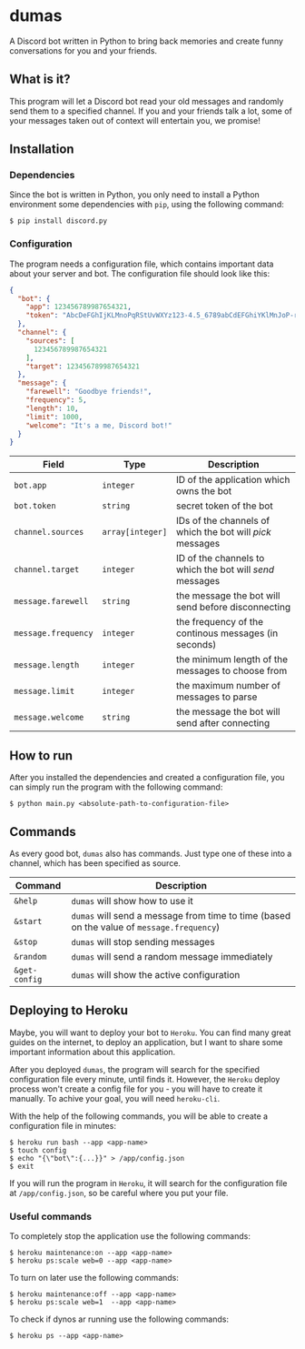 # dumas

A Discord bot written in Python to bring back memories and create funny conversations for you and your friends.

## What is it?

This program will let a Discord bot read your old messages and randomly send them to a specified channel. If you and your friends talk a lot, some of your messages taken out of context will entertain you, we promise!

## Installation

### Dependencies

Since the bot is written in Python, you only need to install a Python environment some dependencies with `pip`, using the following command:

```
$ pip install discord.py
```

### Configuration

The program needs a configuration file, which contains important data about your server and bot. The configuration file should look like this:

```json
{
  "bot": {
    "app": 123456789987654321,
    "token": "AbcDeFGhIjKLMnoPqRStUvWXYz123-4.5_6789abCdEFGhiYKlMnJoP-rsT"
  },
  "channel": {
    "sources": [
      123456789987654321
    ],
    "target": 123456789987654321
  },
  "message": {
    "farewell": "Goodbye friends!",
    "frequency": 5,
    "length": 10,
    "limit": 1000,
    "welcome": "It's a me, Discord bot!"
  }
}
```

| Field             | Type           | Description                                             |
| ----------------- | -------------- | ------------------------------------------------------- |
| `bot.app`           | `integer`        | ID of the application which owns the bot                |
| `bot.token`         | `string`         | secret token of the bot                                 |
| `channel.sources`   | `array[integer]` | IDs of the channels of which the bot will _pick_ messages |
| `channel.target`    | `integer`        | ID of the channels to which the bot will _send_ messages  |
| `message.farewell`  | `string`         | the message the bot will send before disconnecting      |
| `message.frequency` | `integer`        | the frequency of the continous messages (in seconds)    |
| `message.length`    | `integer`        | the minimum length of the messages to choose from       |
| `message.limit`     | `integer`        | the maximum number of messages to parse                 |
| `message.welcome`   | `string`         | the message the bot will send after connecting          |

## How to run

After you installed the dependencies and created a configuration file, you can simply run the program with the following command:

```
$ python main.py <absolute-path-to-configuration-file>
```

## Commands

As every good bot, `dumas` also has commands. Just type one of these into a channel, which has been specified as source.

| Command       | Description                                                                               |
| ------------- | ----------------------------------------------------------------------------------------- |
| `&help`       | `dumas` will show how to use it                                                           |
| `&start`      | `dumas` will send a message from time to time (based on the value of `message.frequency`) |
| `&stop`       | `dumas` will stop sending messages                                                        |
| `&random`     | `dumas` will send a random message immediately                                            |
| `&get-config` | `dumas` will show the active configuration                                                |

## Deploying to Heroku

Maybe, you will want to deploy your bot to `Heroku`. You can find many great guides on the internet, to deploy an application, but I want to share some important information about this application.

After you deployed `dumas`, the program will search for the specified configuration file every minute, until finds it. However, the `Heroku` deploy process won't create a config file for you - you will have to create it manually. To achive your goal, you will need `heroku-cli`.

With the help of the following commands, you will be able to create a configuration file in minutes:

```
$ heroku run bash --app <app-name>
$ touch config
$ echo "{\"bot\":{...}}" > /app/config.json
$ exit
```

If you will run the program in `Heroku`, it will search for the configuration file at `/app/config.json`, so be careful where you put your file.

### Useful commands

To completely stop the application use the following commands:

```
$ heroku maintenance:on --app <app-name>
$ heroku ps:scale web=0 --app <app-name>
```

To turn on later use the following commands:

```
$ heroku maintenance:off --app <app-name>
$ heroku ps:scale web=1  --app <app-name>
```

To check if dynos ar running use the following commands:

```
$ heroku ps --app <app-name>
```
